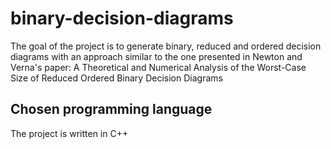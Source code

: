 # binary-decision-diagrams

The goal of the project is to generate binary, reduced and ordered decision diagrams with an approach similar to the one presented in Newton and Verna's paper: A Theoretical and Numerical Analysis of the Worst-Case Size of Reduced Ordered Binary Decision Diagrams

## Chosen programming language

The project is written in C++
